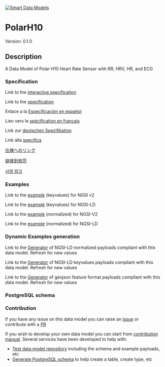 [![Smart Data Models](https://smartdatamodels.org/wp-content/uploads/2022/01/SmartDataModels_logo.png "Logo")](https://smartdatamodels.org)
# PolarH10
Version: 0.1.0

## Description 

A Data Model of Polar H10 Heart Rate Sensor with RR, HRV, HR, and ECG
### Specification

Link to the [interactive specification](https://swagger.lab.fiware.org/?url=https://smart-data-models.github.io/dataModel.Device/PolarH10/swagger.yaml)

Link to the [specification](https://github.com/smart-data-models/dataModel.Device/blob/master/PolarH10/doc/spec.md)

Enlace a la [Especificación en español](https://github.com/smart-data-models/dataModel.Device/blob/master/PolarH10/doc/spec_ES.md)

Lien vers le [spécification en français](https://github.com/smart-data-models/dataModel.Device/blob/master/PolarH10/doc/spec_FR.md)

Link zur [deutschen Spezifikation](https://github.com/smart-data-models/dataModel.Device/blob/master/PolarH10/doc/spec_DE.md)

Link alla [specifica](https://github.com/smart-data-models/dataModel.Device/blob/master/PolarH10/doc/spec_IT.md)

[仕様へのリンク](https://github.com/smart-data-models/dataModel.Device/blob/master/PolarH10/doc/spec_JA.md)

[链接到规范](https://github.com/smart-data-models/dataModel.Device/blob/master/PolarH10/doc/spec_ZH.md)

[사양 링크](https://github.com/smart-data-models/dataModel.Device/blob/master/PolarH10/doc/spec_KO.md)
### Examples

Link to the [example](https://smart-data-models.github.io/dataModel.Device/PolarH10/examples/example.json) (keyvalues) for NGSI v2

Link to the [example](https://smart-data-models.github.io/dataModel.Device/PolarH10/examples/example.jsonld) (keyvalues) for NGSI-LD

Link to the [example](https://smart-data-models.github.io/dataModel.Device/PolarH10/examples/example-normalized.json) (normalized) for NGSI-V2

Link to the [example](https://smart-data-models.github.io/dataModel.Device/PolarH10/examples/example-normalized.jsonld) (normalized) for NGSI-LD
### Dynamic Examples generation

Link to the [Generator](https://smartdatamodels.org/extra/ngsi-ld_generator.php?schemaUrl=https://raw.githubusercontent.com/smart-data-models/dataModel.Device/master/PolarH10/schema.json&email=info@smartdatamodels.org) of NGSI-LD normalized payloads compliant with this data model. Refresh for new values

Link to the [Generator](https://smartdatamodels.org/extra/ngsi-ld_generator_keyvalues.php?schemaUrl=https://raw.githubusercontent.com/smart-data-models/dataModel.Device/master/PolarH10/schema.json&email=info@smartdatamodels.org) of NGSI-LD keyvalues payloads compliant with this data model. Refresh for new values

Link to the [Generator](https://smartdatamodels.org/extra/geojson_features_generator.php?schemaUrl=https://raw.githubusercontent.com/smart-data-models/dataModel.Device/master/PolarH10/schema.json&email=info@smartdatamodels.org) of geojson feature format payloads compliant with this data model. Refresh for new values
### PostgreSQL schema
### Contribution

 If you have any issue on this data model you can raise an [issue](https://github.com/smart-data-models/dataModel.Device/issues)  or contribute with a [PR](https://github.com/smart-data-models/dataModel.Device/pulls)

 If you wish to develop your own data model you can start from [contribution manual](https://bit.ly/contribution_manual). Several services have been developed to help with: 
 - [Test data model repository](https://smartdatamodels.org/index.php/data-models-contribution-api/) including the schema and example payloads, etc
 - [Generate PostgreSQL schema](https://smartdatamodels.org/index.php/sql-service/) to help create a table, create type, etc